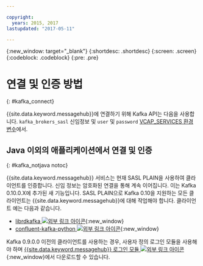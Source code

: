```yaml
---

copyright:
  years: 2015, 2017
lastupdated: "2017-05-11"

---
```


{:new_window: target="_blank"}
{:shortdesc: .shortdesc}
{:screen: .screen}
{:codeblock: .codeblock}
{:pre: .pre}

# 연결 및 인증 방법
{: #kafka_connect}


{{site.data.keyword.messagehub}}에 연결하기 위해 Kafka API는 다음을 사용합니다. 
<code>kafka_brokers_sasl</code> 신임정보 및 <code>user</code> 및 <code>password</code>
 [VCAP_SERVICES 환경 변수](/docs/services/MessageHub/messagehub071.html)에서.

## Java 이외의 애플리케이션에서 연결 및 인증
{: #kafka_notjava notoc}

{{site.data.keyword.messagehub}} 서비스는 현재
SASL PLAIN을 사용하여 클라이언트를 인증합니다. 신임 정보는 암호화된 연결을 통해 계속 이어집니다.
이는 Kafka 0.10.0.X에 추가된 새 기능입니다. SASL PLAIN으로 Kafka 0.10을 지원하는 모든 클라이언트는
{{site.data.keyword.messagehub}}에 대해 작업해야 합니다. 클라이언트 예는 다음과 같습니다.

* [librdkafka ![외부 링크 아이콘](../../icons/launch-glyph.svg "외부 링크 아이콘")](https://github.com/edenhill/librdkafka/){:new_window}
* [confluent-kafka-python ![외부 링크 아이콘](../../icons/launch-glyph.svg "외부 링크 아이콘")](https://github.com/confluentinc/confluent-kafka-python){:new_window}

Kafka 0.9.0.0 이전의 클라이언트를 사용하는 경우, 사용자 정의 로그인 모듈을 사용해야 하며 [{{site.data.keyword.messagehub}} 로그인 모듈 ![외부 링크 아이콘](../../icons/launch-glyph.svg "외부 링크 아이콘")](https://github.com/ibm-messaging/message-hub-samples/blob/master/kafka-0.9/message-hub-login-library/messagehub.login-1.0.0.jar){:new_window}에서 다운로드할 수 있습니다.

